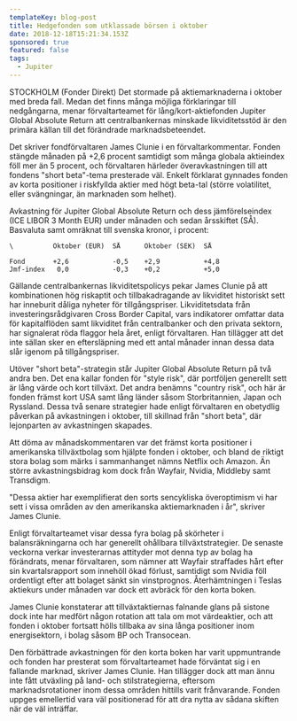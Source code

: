 ```yaml
---
templateKey: blog-post
title: Hedgefonden som utklassade börsen i oktober
date: 2018-12-18T15:21:34.153Z
sponsored: true
featured: false
tags:
  - Jupiter
---
```

STOCKHOLM (Fonder Direkt) Det stormade på aktiemarknaderna i oktober med breda fall. Medan det finns många möjliga förklaringar till nedgångarna, menar förvaltarteamet för lång/kort-aktiefonden Jupiter Global Absolute Return att centralbankernas minskade likviditetsstöd är den primära källan till det förändrade marknadsbeteendet.

Det skriver fondförvaltaren James Clunie i en förvaltarkommentar. Fonden stängde månaden på +2,6 procent samtidigt som många globala aktieindex föll mer än 5 procent, och förvaltaren härleder överavkastningen till att fondens "short beta"-tema presterade väl. Enkelt förklarat gynnades fonden av korta positioner i riskfyllda aktier med högt beta-tal (större volatilitet, eller svängningar, än marknaden som helhet).

Avkastning för Jupiter Global Absolute Return och dess jämförelseindex (ICE LIBOR 3 Month EUR) under månaden och sedan årsskiftet (SÅ). Basvaluta samt omräknat till svenska kronor, i procent:
```
\          Oktober (EUR)  SÅ      Oktober (SEK)  SÅ            

Fond       +2,6           -0,5    +2,9           +4,8          
Jmf-index   0,0           -0,3    +0,2           +5,0          
```
Gällande centralbankernas likviditetspolicys pekar James Clunie på att kombinationen hög riskaptit och tillbakadragande av likviditet historiskt sett har inneburit dåliga nyheter för tillgångspriser. Likviditetsdata från investeringsrådgivaren Cross Border Capital, vars indikatorer omfattar data för kapitalflöden samt likviditet från centralbanker och den privata sektorn, har signalerat röda flaggor hela året, enligt förvaltaren. Han tillägger att det inte sällan sker en eftersläpning med ett antal månader innan dessa data slår igenom på tillgångspriser.

Utöver "short beta"-strategin står Jupiter Global Absolute Return på två andra ben. Det ena kallar fonden för "style risk", där portföljen generellt sett är lång värde och kort tillväxt. Det andra benämns "country risk", och här är fonden främst kort USA samt lång länder såsom Storbritannien, Japan och Ryssland. Dessa två senare strategier hade enligt förvaltaren en obetydlig påverkan på avkastningen i oktober, till skillnad från "short beta", där lejonparten av avkastningen skapades.

Att döma av månadskommentaren var det främst korta positioner i amerikanska tillväxtbolag som hjälpte fonden i oktober, och bland de riktigt stora bolag som märks i sammanhanget nämns Netflix och Amazon. Än större avkastningsbidrag kom dock från Wayfair, Nvidia, Middleby samt Transdigm.

"Dessa aktier har exemplifierat den sorts sencykliska överoptimism vi har sett i vissa områden av den amerikanska aktiemarknaden i år", skriver James Clunie.

Enligt förvaltarteamet visar dessa fyra bolag på skörheter i balansräkningarna och har generellt ohållbara tillväxtstrategier. De senaste veckorna verkar investerarnas attityder mot denna typ av bolag ha förändrats, menar förvaltaren, som nämner att Wayfair straffades hårt efter sin kvartalsrapport som innehöll ökad förlust, samtidigt som Nvidia föll ordentligt efter att bolaget sänkt sin vinstprognos. Återhämtningen i Teslas aktiekurs under månaden var dock ett avbräck för den korta boken.

James Clunie konstaterar att tillväxtaktiernas falnande glans på sistone dock inte har medfört någon rotation att tala om mot värdeaktier, och att fonden i oktober fortsatt hölls tillbaka av sina långa positioner inom energisektorn, i bolag såsom BP och Transocean.

Den förbättrade avkastningen för den korta boken har varit uppmuntrande och fonden har presterat som förvaltarteamet hade förväntat sig i en fallande marknad, skriver James Clunie. Han tillägger dock att man ännu inte fått utväxling på land- och stilstrategierna, eftersom marknadsrotationer inom dessa områden hittills varit frånvarande. Fonden uppges emellertid vara väl positionerad för att dra nytta av sådana skiften när de väl inträffar.
